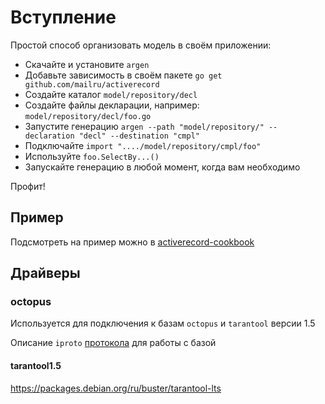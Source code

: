 # Вступление

Простой способ организовать модель в своём приложении:

- Скачайте и установите `argen`
- Добавьте зависимость в своём пакете `go get github.com/mailru/activerecord`
- Создайте каталог `model/repository/decl`
- Создайте файлы декларации, например: `model/repository/decl/foo.go`
- Запустите генерацию `argen --path "model/repository/" --declaration "decl" --destination "cmpl"`
- Подключайте `import "..../model/repository/cmpl/foo"`
- Используйте `foo.SelectBy...()`
- Запускайте генерацию в любой момент, когда вам необходимо

Профит!

## Пример

Подсмотреть на пример можно в [activerecord-cookbook](https://github.com/mailru/activerecord-cookbook)

## Драйверы

### octopus

Используется для подключения к базам `octopus` и `tarantool` версии 1.5

Описание `iproto` [протокола](https://github.com/Vespertinus/octopus/blob/master/doc/silverbox-protocol.txt) для работы с базой

#### tarantool1.5

https://packages.debian.org/ru/buster/tarantool-lts
